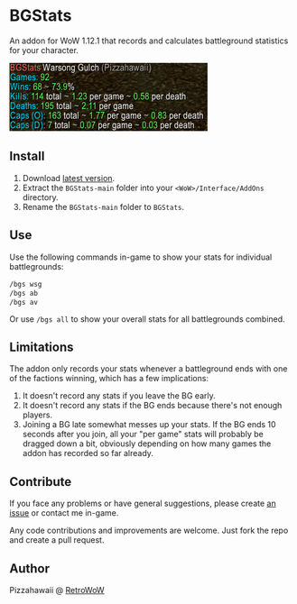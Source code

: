 # BGStats

An addon for WoW 1.12.1 that records and calculates battleground statistics for your character.

![BGStats Screenshot](img/screenshot.png)

## Install

1. Download [latest version](https://github.com/Pizzahawaiii/BGStats/archive/refs/heads/main.zip).
2. Extract the `BGStats-main` folder into your `<WoW>/Interface/AddOns` directory.
3. Rename the `BGStats-main` folder to `BGStats`.

## Use

Use the following commands in-game to show your stats for individual battlegrounds:

```
/bgs wsg
/bgs ab
/bgs av
```

Or use `/bgs all` to show your overall stats for all battlegrounds combined.

## Limitations

The addon only records your stats whenever a battleground ends with one of the factions winning, which has a few implications:

1. It doesn't record any stats if you leave the BG early.
2. It doesn't record any stats if the BG ends because there's not enough players.
3. Joining a BG late somewhat messes up your stats. If the BG ends 10 seconds after you join, all your "per game" stats will probably be dragged down a bit, obviously depending on how many games the addon has recorded so far already.

## Contribute

If you face any problems or have general suggestions, please create [an issue](https://github.com/Pizzahawaiii/BGStats/issues) or contact me in-game.

Any code contributions and improvements are welcome. Just fork the repo and create a pull request.

## Author

Pizzahawaii @ [RetroWoW](https://retro-wow.org)